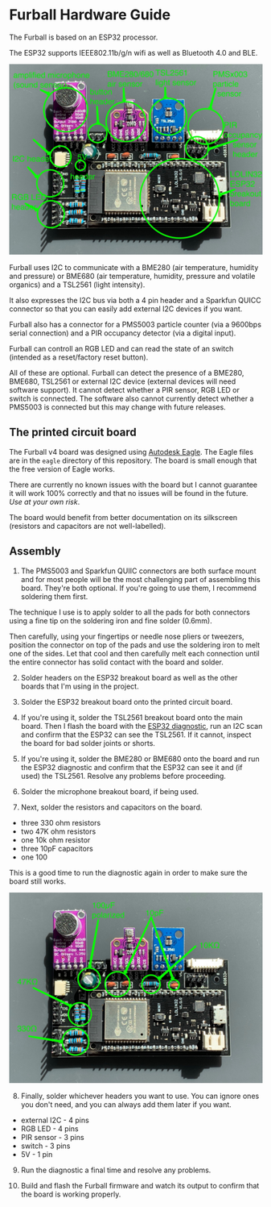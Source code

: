 # Furball Hardware Guide

The Furball is based on an ESP32 processor.

The ESP32 supports IEEE802.11b/g/n wifi as well as Bluetooth 4.0 and BLE.

![Furball's major parts](docs/img/furballv3-major-parts.jpg)

Furball uses I2C to communicate with a BME280 (air temperature, humidity and pressure) or BME680 (air temperature, humidity, pressure and volatile organics) and a TSL2561 (light intensity).

It also expresses the I2C bus via both a 4 pin header and a Sparkfun QUICC connector so that you can easily add external I2C devices if you want.

Furball also has a connector for a PMS5003 particle counter (via a 9600bps serial connection) and a PIR occupancy detector (via a digital input).

Furball can controll an RGB LED and can read the state of an switch (intended as a reset/factory reset button).

All of these are optional. Furball can detect the presence of a BME280, BME680, TSL2561 or external I2C device (external devices will need software support). It cannot detect whether a PIR sensor, RGB LED or switch is connected. The software also cannot currently detect whether a PMS5003 is connected but this may change with future releases.

## The printed circuit board

The Furball v4 board was designed using [Autodesk Eagle](https://www.autodesk.com/products/eagle/overview). The Eagle files are in the `eagle` directory of this repository. The board is small enough that the free version of Eagle works.

There are currently no known issues with the board but I cannot guarantee it will work 100% correctly and that no issues will be found in the future. *Use at your own risk*.

The board would benefit from better documentation on its silkscreen (resistors and capacitors are not well-labelled).

## Assembly

1. The PMS5003 and Sparkfun QUIIC connectors are both surface mount and for most people will be the most challenging part of assembling this board. They're both optional. If you're going to use them, I recommend soldering them first.  

  The technique I use is to apply solder to all the pads for both connectors using a fine tip on the soldering iron and fine solder (0.6mm).  

  Then carefully, using your fingertips or needle nose pliers or tweezers, position the connector on top of the pads and use the soldering iron to melt one of the sides. Let that cool and then carefully melt each connection until the entire connector has solid contact with the board and solder.

2. Solder headers on the ESP32 breakout board as well as the other boards that I'm using in the project.

3. Solder the ESP32 breakout board onto the printed circuit board.

4. If you're using it, solder the TSL2561 breakout board onto the main board. Then I flash the board with the [ESP32 diagnostic](), run an I2C scan and confirm that the ESP32 can see the TSL2561. If it cannot, inspect the board for bad solder joints or shorts.

5. If you're using it, solder the BME280 or BME680 onto the board and run the ESP32 diagnostic and confirm that the ESP32 can see it and (if used) the TSL2561. Resolve any problems before proceeding.

6. Solder the microphone breakout board, if being used.

7. Next, solder the resistors and capacitors on the board.

- three 330 ohm resistors
- two 47K ohm resistors
- one 10k ohm resistor
- three 10pF capacitors
- one 100

This is a good time to run the diagnostic again in order to make sure the board still works.

![Furball's resistors and capacitors](docs/img/furballv3-values.jpg)

8. Finally, solder whichever headers you want to use. You can ignore ones you don't need, and you can always add them later if you want.

- external I2C - 4 pins
- RGB LED - 4 pins
- PIR sensor - 3 pins
- switch - 3 pins
- 5V - 1 pin

9. Run the diagnostic a final time and resolve any problems.

10. Build and flash the Furball firmware and watch its output to confirm that the board is working properly.
